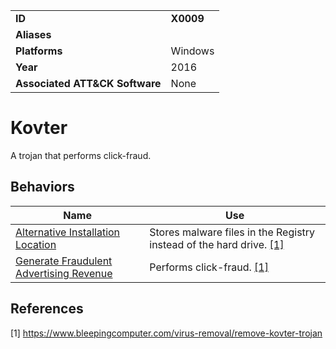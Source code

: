 |||
|---|---|
|**ID**|**X0009**|
|**Aliases**||
|**Platforms**|Windows|
|**Year**|2016|
|**Associated ATT&CK Software**|None|


Kovter
======
A trojan that performs click-fraud.

Behaviors
---------
|Name|Use|
|---|---|
|[Alternative Installation Location](https://github.com/MBCProject/mbc-markdown/tree/master/defense-evasion/alter-install-location.md)|Stores malware files in the Registry instead of the hard drive. [[1]](#1)|
|[Generate Fraudulent Advertising Revenue](https://github.com/MBCProject/mbc-markdown/tree/master/impact/generate-fraud-rev.md)|Performs click-fraud. [[1]](#1)|

References
----------
<a name="1">[1]</a> https://www.bleepingcomputer.com/virus-removal/remove-kovter-trojan
